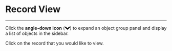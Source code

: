 # Record View

---

Click the **angle-down icon** \(![](/assets/symbol_angle-down_16.png)\) to expand an object group panel and display a list of objects in the sidebar.

Click on the record that you would like to view.

